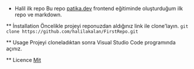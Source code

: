 * Halil ilk repo
Bu repo [patika.dev](https://patika.dev) frontend eğitiminde oluşturduğum ilk repo ve markdown.

** İnstallation
Öncelikle projeyi reponuzdan aldığınız link ile clone'layın.
`git clone https://github.com/halilakalan/FirstRepo.git`

** Usage
Projeyi cloneladıktan sonra Visual Studio Code programında açınız.

** Licence
[Mit](https://github.com)
